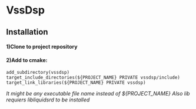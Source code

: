 # VssDsp
## Installation
#### 1)Clone to project repository

#### 2)Add to cmake:

   ```
   add_subdirectory(vssdsp)
   target_include_directories(${PROJECT_NAME} PRIVATE vssdsp/include)  
   target_link_libraries(${PROJECT_NAME} PRIVATE vssdsp)  
   ```
   
   _It might be any executable file name instead of ${PROJECT_NAME}_
   *Also lib requiers libliquidsrd to be installed*
